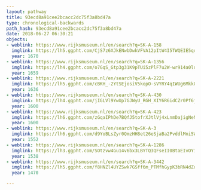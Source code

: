 ```yaml
---
layout: pathway
title: 93ecd8a91cee2bcacc2dc75f3a8bd47a
type: chronological-backwards
path_hash: 93ecd8a91cee2bcacc2dc75f3a8bd47a
date: 2018-06-27 06:30:21
objects:
- weblink: https://www.rijksmuseum.nl/en/search?q=SK-A-158
  imglink: https://lh5.ggpht.com/CjS7z6XJkENwbDwkVFVA12pItW4I5TWQEIE5qo2b4UWdiBXYt-0imCh6AMVWJKAeE3veqQV72fhHmxt6DpP2WApH5htb=s200
  year: 1670
- weblink: https://www.rijksmuseum.nl/en/search?q=SK-A-1356
  imglink: https://lh4.ggpht.com/o7GqS_Gtp3g31K9pTUi5zPlF7u2W-wr914a0ldCSAeNx62aFM6Ld8DCV620CJLFo-dNFcOjYt7QUszHrs0gwJNQyMA=s200
  year: 1659
- weblink: https://www.rijksmuseum.nl/en/search?q=SK-A-2221
  imglink: https://lh5.ggpht.com/cBKH_-2YtSEjosiV5kopO-sVYRY4qIWUg6MkkQqy90ux3hrkBDE8Qu7ToYqZPOIcMH-VCtiiCLBnI4xDg2GjAcdqlts=s200
  year: 1636
- weblink: https://www.rijksmuseum.nl/en/search?q=SK-A-430
  imglink: https://lh4.ggpht.com/jIGLVl9YwUp7GJWyU_RGH_XIY6R6idCZr0Pf6jlsDiME68FUVkdQrATl1jD-nrZ1UDNWpsbg7VxLhVPWoZ4MDzakxkw=s200
  year: 1600
- weblink: https://www.rijksmuseum.nl/en/search?q=SK-A-423
  imglink: https://lh6.ggpht.com/zGqaIPhDe7BQfJ5tofrXJtlVj4xLnmDajigNeNDHtNpMcZ-bTkvyo4ZDAocc747Q6N9ogmEzb3TFI1FBLQA7uNB3nQ=s200
  year: 1600
- weblink: https://www.rijksmuseum.nl/en/search?q=SK-A-3
  imglink: https://lh6.ggpht.com/d9YoBLsZyr0QmzHH8et26eSjaBa2PvddlMni5WNUqha-SWbdAEHlwrtZZx2lcq_Xb_51a2Q5Qp9hcZui66hgatSBOEw=s200
  year: 1552
- weblink: https://www.rijksmuseum.nl/en/search?q=SK-A-1286
  imglink: https://lh3.ggpht.com/SOtzvw4Gu14v6bx3LBYTQ3QFseII0BtaEIvOYir2RBE8t6jJAp6IO41SrcIM-kch6bcSzVJ6QwnE_80I9YS2i1jkEg=s200
  year: 1538
- weblink: https://www.rijksmuseum.nl/en/search?q=SK-A-3442
  imglink: https://lh5.ggpht.com/f8HNZl4UYZSwk7GSff6m_PTMfhGypK3bRN4dZorUaDIwwby2cF5AsjFZfwMSpOJNyeArX892oYBPYUj2cBYxvqFYIn8=s200
  year: 1470

---
```

